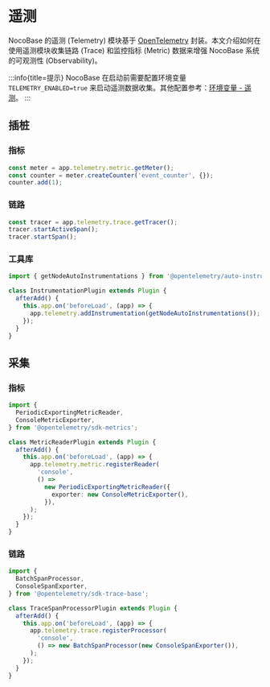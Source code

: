 # 遥测

NocoBase 的遥测 (Telemetry) 模块基于 <a href="https://opentelemetry.io/" target="_blank">OpenTelemetry</a> 封装。本文介绍如何在使用遥测模块收集链路 (Trace) 和监控指标 (Metric) 数据来增强 NocoBase 系统的可观测性 (Observability)。

:::info{title=提示}
NocoBase 在启动前需要配置环境变量 `TELEMETRY_ENABLED=true` 来启动遥测数据收集。其他配置参考：[环境变量 - 遥测](../../welcome/getting-started/env.md#telemetry_enabled)。
:::

## 插桩

### 指标

```ts
const meter = app.telemetry.metric.getMeter();
const counter = meter.createCounter('event_counter', {});
counter.add(1);
```

### 链路

```ts
const tracer = app.telemetry.trace.getTracer();
tracer.startActiveSpan();
tracer.startSpan();
```

### 工具库

```ts
import { getNodeAutoInstrumentations } from '@opentelemetry/auto-instrumentations-node';

class InstrumentationPlugin extends Plugin {
  afterAdd() {
    this.app.on('beforeLoad', (app) => {
      app.telemetry.addInstrumentation(getNodeAutoInstrumentations());
    });
  }
}
```

## 采集

### 指标

```ts
import {
  PeriodicExportingMetricReader,
  ConsoleMetricExporter,
} from '@opentelemetry/sdk-metrics';

class MetricReaderPlugin extends Plugin {
  afterAdd() {
    this.app.on('beforeLoad', (app) => {
      app.telemetry.metric.registerReader(
        'console',
        () =>
          new PeriodicExportingMetricReader({
            exporter: new ConsoleMetricExporter(),
          }),
      );
    });
  }
}
```

### 链路

```ts
import {
  BatchSpanProcessor,
  ConsoleSpanExporter,
} from '@opentelemetry/sdk-trace-base';

class TraceSpanProcessorPlugin extends Plugin {
  afterAdd() {
    this.app.on('beforeLoad', (app) => {
      app.telemetry.trace.registerProcessor(
        'console',
        () => new BatchSpanProcessor(new ConsoleSpanExporter()),
      );
    });
  }
}
```
